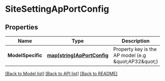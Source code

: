 # SiteSettingApPortConfig

## Properties
Name | Type | Description | Notes
------------ | ------------- | ------------- | -------------
**ModelSpecific** | [**map[string]ApPortConfig**](ap_port_config.md) | Property key is the AP model (e.g \&quot;AP32\&quot;) | [optional] [default to null]

[[Back to Model list]](../README.md#documentation-for-models) [[Back to API list]](../README.md#documentation-for-api-endpoints) [[Back to README]](../README.md)

